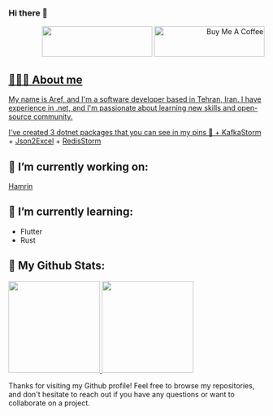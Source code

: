 ### Hi there 👋
<p align="right">
<a href="https://www.coffeebede.com/stormaref">
<img class="img-fluid" src="https://coffeebede.ir/DashboardTemplateV2/app-assets/images/banner/default-yellow.svg" 
style="height: 60px !important;width: 217px !important;" /></a>
        <a href="https://www.buymeacoffee.com/stormaref" target="_blank"><img
                src="https://cdn.buymeacoffee.com/buttons/v2/default-yellow.png" alt="Buy Me A Coffee"
                style="height: 60px !important;width: 217px !important;" />
</p>
        
## 👨🏻‍💻 About me

My name is Aref, and I'm a software developer based in Tehran, Iran. I have experience in .net, and I'm passionate about learning new skills and open-source community.


I've created 3 dotnet packages that you can see in my pins 📌
    + [KafkaStorm](https://github.com/stormaref/kafkastorm)
    + [Json2Excel](https://github.com/stormaref/Json2ExcelMiddleware)
    + [RedisStorm](https://github.com/stormaref/redisstorm)

## 🔭 I’m currently working on:

[Hamrin](https://github.com/ham-rin)

## 🌱 I’m currently learning:

* Flutter
* Rust


## 🌟 My Github Stats:

<p align="left">
<a href="https://github.com/stormaref">
        <img height="180em"
            src="https://github-readme-stats-eight-theta.vercel.app/api?username=stormaref&show_icons=true&include_all_commits=true&count_private=true" />
</a>
<img height="180em" src="https://github-readme-stats-eight-theta.vercel.app/api/top-langs/?username=stormaref&layout=compact&langs_count=8&theme=dark"/>
</p>



Thanks for visiting my Github profile! Feel free to browse my repositories, and don't hesitate to reach out if you have any questions or want to collaborate on a project.
